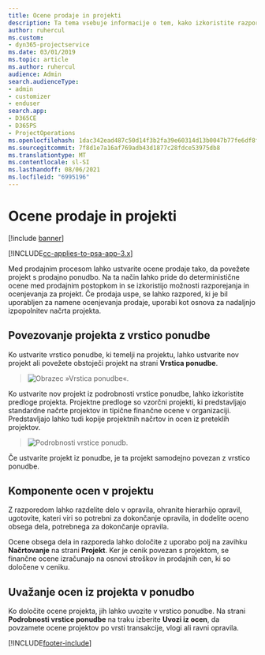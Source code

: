 ```yaml
---
title: Ocene prodaje in projekti
description: Ta tema vsebuje informacije o tem, kako izkoristite razpored in ocene v prodajnem procesu.
author: ruhercul
ms.custom:
- dyn365-projectservice
ms.date: 03/01/2019
ms.topic: article
ms.author: ruhercul
audience: Admin
search.audienceType:
- admin
- customizer
- enduser
search.app:
- D365CE
- D365PS
- ProjectOperations
ms.openlocfilehash: 1dac342ead487c50d14f3b2fa39e60314d13b0047b77fe6df8f32dee29b09422
ms.sourcegitcommit: 7f8d1e7a16af769adb43d1877c28fdce53975db8
ms.translationtype: MT
ms.contentlocale: sl-SI
ms.lasthandoff: 08/06/2021
ms.locfileid: "6995196"
---
```

# <a name="sales-estimates-and-projects"></a>Ocene prodaje in projekti

[!include [banner](../includes/psa-now-project-operations.md)]

[!INCLUDE[cc-applies-to-psa-app-3.x](../includes/cc-applies-to-psa-app-3x.md)]

Med prodajnim procesom lahko ustvarite ocene prodaje tako, da povežete projekt s prodajno ponudbo. Na ta način lahko pride do deterministične ocene med prodajnim postopkom in se izkoristijo možnosti razporejanja in ocenjevanja za projekt. Če prodaja uspe, se lahko razpored, ki je bil uporabljen za namene ocenjevanja prodaje, uporabi kot osnova za nadaljnjo izpopolnitev načrta projekta.

## <a name="linking-a-project-to-a-quote-line"></a>Povezovanje projekta z vrstico ponudbe

Ko ustvarite vrstico ponudbe, ki temelji na projektu, lahko ustvarite nov projekt ali povežete obstoječi projekt na strani **Vrstica ponudbe**. 

> ![Obrazec »Vrstica ponudbe«.](media/project-8.png)
 
Ko ustvarite nov projekt iz podrobnosti vrstice ponudbe, lahko izkoristite predloge projekta. Projektne predloge so vzorčni projekti, ki predstavljajo standardne načrte projektov in tipične finančne ocene v organizaciji. Predstavljajo lahko tudi kopije projektnih načrtov in ocen iz preteklih projektov.

> ![Podrobnosti vrstice ponudb.](media/project-9.png)
  
Če ustvarite projekt iz ponudbe, je ta projekt samodejno povezan z vrstico ponudbe.

## <a name="components-of-estimates-in-a-project"></a>Komponente ocen v projektu

Z razporedom lahko razdelite delo v opravila, ohranite hierarhijo opravil, ugotovite, kateri viri so potrebni za dokončanje opravila, in dodelite oceno obsega dela, potrebnega za dokončanje opravila.

Ocene obsega dela in razporeda lahko določite z uporabo polj na zavihku **Načrtovanje** na strani **Projekt**. Ker je cenik povezan s projektom, se finančne ocene izračunajo na osnovi stroškov in prodajnih cen, ki so določene v ceniku.

## <a name="importing-estimates-from-a-project-into-a-quote"></a>Uvažanje ocen iz projekta v ponudbo

Ko določite ocene projekta, jih lahko uvozite v vrstico ponudbe. Na strani **Podrobnosti vrstice ponudbe** na traku izberite **Uvozi iz ocen**, da povzamete ocene projektov po vrsti transakcije, vlogi ali ravni opravila.


[!INCLUDE[footer-include](../includes/footer-banner.md)]